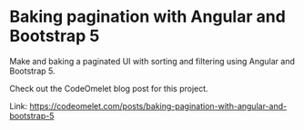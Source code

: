 # Baking pagination with Angular and Bootstrap 5

Make and baking a paginated UI with sorting and filtering using Angular and Bootstrap 5.

Check out the CodeOmelet blog post for this project.

Link: https://codeomelet.com/posts/baking-pagination-with-angular-and-bootstrap-5
